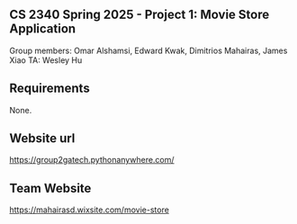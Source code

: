 ## CS 2340 Spring 2025 - Project 1: Movie Store Application
Group members: Omar Alshamsi, Edward Kwak, Dimitrios Mahairas, James Xiao
TA: Wesley Hu

## Requirements
None.

## Website url
https://group2gatech.pythonanywhere.com/

## Team Website
https://mahairasd.wixsite.com/movie-store
